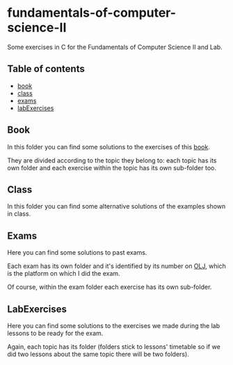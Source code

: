 # fundamentals-of-computer-science-II
Some exercises in C for the Fundamentals of Computer Science II and Lab.

## Table of contents
* [book](#Book)
* [class](#class)
* [exams](#exams)
* [labExercises](#LabExercises)

## Book

In this folder you can find some solutions to the exercises of this [book](https://www.amazon.it/Algoritmi-Linguaggio-programmazione-soluzioni-commentate/dp/B093RV4XN3/ref=sr_1_1?__mk_it_IT=ÅMÅŽÕÑ&crid=3JI6G8668CK96&keywords=bolelli+vincini&qid=1687543965&sprefix=bolelli+vincini%2Caps%2C208&sr=8-1).

They are divided according to the topic they belong to: each topic has its own folder and each exercise within the topic has its own sub-folder too.

## Class

In this folder you can find some alternative solutions of the examples shown in class.

## Exams

Here you can find some solutions to past exams.

Each exam has its own folder and it's identified by its number on [OLJ](https://olj.ing.unimore.it), which is the platform on which I did the exam. 

Of course, within the exam folder each exercise has its own sub-folder.

## LabExercises 

Here you can find some solutions to the exercises we made during the lab lessons to be ready for the exam. 

Again, each topic has its folder (folders stick to lessons' timetable so if we did two lessons about the same topic there will be two folders). 
